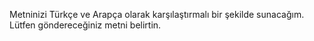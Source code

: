 Metninizi Türkçe ve Arapça olarak karşılaştırmalı bir şekilde sunacağım. Lütfen göndereceğiniz metni belirtin.